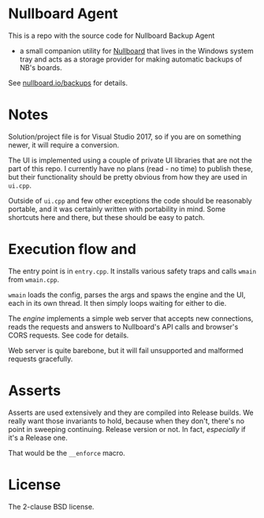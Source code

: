 # Nullboard Agent

This is a repo with the source code for Nullboard Backup Agent
- a small companion utility for
[Nullboard](https://nullboard.io/preview)
that lives in the Windows system tray and acts as a storage
provider for making automatic backups of NB's boards.

See [nullboard.io/backups](https://nullboard.io/backup) for
details.

# Notes

Solution/project file is for Visual Studio 2017, so if you are
on something newer, it will require a conversion.

The UI is implemented using a couple of private UI libraries
that are not the part of this repo. I currently have no plans
(read - no time) to publish these, but their functionality
should be pretty obvious from how they are used in `ui.cpp`.

Outside of `ui.cpp` and few other exceptions the code should
be reasonably portable, and it was certainly written with 
portability in mind. Some shortcuts here and there, but these
should be easy to patch.

# Execution flow and

The entry point is in `entry.cpp`. It installs various safety
traps and calls `wmain` from `wmain.cpp`.

`wmain` loads the config, parses the args and spaws the engine
and the UI, each in its own thread. It then simply loops waiting
for either to die.

The *engine* implements a simple web server that accepts new
connections, reads the requests and answers to Nullboard's API
calls and browser's CORS requests. See code for details.

Web server is quite barebone, but it will fail unsupported and
malformed requests gracefully.

# Asserts

Asserts are used extensively and they are compiled into Release
builds. We really want those invariants to hold, because when
they don't, there's no point in sweeping continuing. Release
version or not. In fact, _especially_ if it's a Release one.

That would be the `__enforce` macro.

# License

The 2-clause BSD license.

